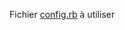 Fichier [config.rb](https://github.com/whatson-web/wiki/blob/master/Configurations/Ressources/config.rb) à utiliser